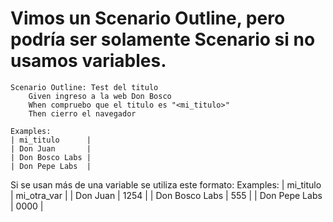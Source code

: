 # Vimos un  Scenario Outline, pero podría ser solamente Scenario si no usamos variables.

    Scenario Outline: Test del titulo
        Given ingreso a la web Don Bosco
        When compruebo que el titulo es "<mi_titulo>"
        Then cierro el navegador

    Examples:
    | mi_titulo      | 
    | Don Juan       |
    | Don Bosco Labs |
    | Don Pepe Labs  |

Si se usan más de una variable se utiliza este formato:
    Examples:
    | mi_titulo      | mi_otra_var |
    | Don Juan       | 1254        |
    | Don Bosco Labs | 555         |
    | Don Pepe Labs  | 0000        |
